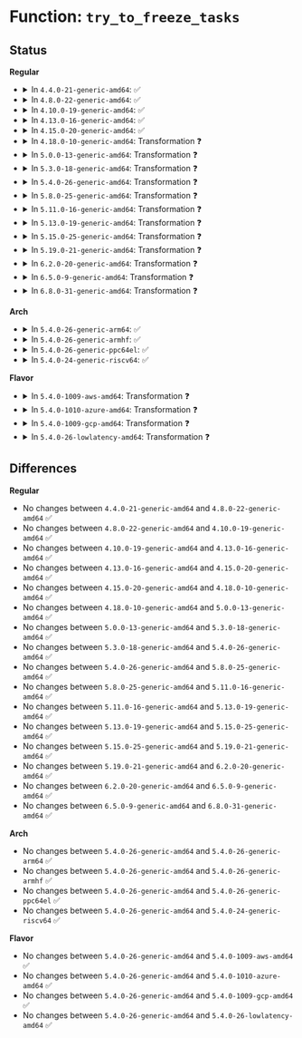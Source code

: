 # Function: <code>try_to_freeze_tasks</code>

## Status
<b>Regular</b>
<ul>
<li>
<details>
<summary>In <code>4.4.0-21-generic-amd64</code>: ✅</summary>

```c
int try_to_freeze_tasks(bool user_only)
```

```json
{
  "name": "try_to_freeze_tasks",
  "collision_type": "Unique Static",
  "inline_type": "No",
  "funcs": [
    {
      "addr": 18446744071579687088,
      "name": "try_to_freeze_tasks",
      "external": false,
      "loc": "kernel/power/process.c:27",
      "file": "kernel/power/process.c",
      "inline": "seen, unknown",
      "caller_inline": [],
      "caller_func": [
        "kernel/power/process.c:freeze_processes",
        "kernel/power/process.c:freeze_kernel_threads"
      ]
    }
  ],
  "symbols": [
    {
      "addr": 18446744071579687088,
      "name": "try_to_freeze_tasks",
      "section": ".text",
      "bind": "STB_LOCAL",
      "size": 807
    }
  ]
}
```
</details>
</li>
<li>
<details>
<summary>In <code>4.8.0-22-generic-amd64</code>: ✅</summary>

```c
int try_to_freeze_tasks(bool user_only)
```

```json
{
  "name": "try_to_freeze_tasks",
  "collision_type": "Unique Static",
  "inline_type": "No",
  "funcs": [
    {
      "addr": 18446744071579706240,
      "name": "try_to_freeze_tasks",
      "external": false,
      "loc": "kernel/power/process.c:27",
      "file": "kernel/power/process.c",
      "inline": "seen, unknown",
      "caller_inline": [],
      "caller_func": [
        "kernel/power/process.c:freeze_kernel_threads",
        "kernel/power/process.c:freeze_processes",
        "kernel/power/process.c:freeze_processes"
      ]
    }
  ],
  "symbols": [
    {
      "addr": 18446744071579706240,
      "name": "try_to_freeze_tasks",
      "section": ".text",
      "bind": "STB_LOCAL",
      "size": 927
    }
  ]
}
```
</details>
</li>
<li>
<details>
<summary>In <code>4.10.0-19-generic-amd64</code>: ✅</summary>

```c
int try_to_freeze_tasks(bool user_only)
```

```json
{
  "name": "try_to_freeze_tasks",
  "collision_type": "Unique Static",
  "inline_type": "No",
  "funcs": [
    {
      "addr": 18446744071579733808,
      "name": "try_to_freeze_tasks",
      "external": false,
      "loc": "kernel/power/process.c:27",
      "file": "kernel/power/process.c",
      "inline": "seen, unknown",
      "caller_inline": [],
      "caller_func": [
        "kernel/power/process.c:freeze_kernel_threads",
        "kernel/power/process.c:freeze_processes"
      ]
    }
  ],
  "symbols": [
    {
      "addr": 18446744071579733808,
      "name": "try_to_freeze_tasks",
      "section": ".text",
      "bind": "STB_LOCAL",
      "size": 918
    }
  ]
}
```
</details>
</li>
<li>
<details>
<summary>In <code>4.13.0-16-generic-amd64</code>: ✅</summary>

```c
int try_to_freeze_tasks(bool user_only)
```

```json
{
  "name": "try_to_freeze_tasks",
  "collision_type": "Unique Static",
  "inline_type": "No",
  "funcs": [
    {
      "addr": 18446744071579729712,
      "name": "try_to_freeze_tasks",
      "external": false,
      "loc": "kernel/power/process.c:30",
      "file": "kernel/power/process.c",
      "inline": "seen, unknown",
      "caller_inline": [],
      "caller_func": [
        "kernel/power/process.c:freeze_kernel_threads",
        "kernel/power/process.c:freeze_processes"
      ]
    }
  ],
  "symbols": [
    {
      "addr": 18446744071579729712,
      "name": "try_to_freeze_tasks",
      "section": ".text",
      "bind": "STB_LOCAL",
      "size": 900
    }
  ]
}
```
</details>
</li>
<li>
<details>
<summary>In <code>4.15.0-20-generic-amd64</code>: ✅</summary>

```c
int try_to_freeze_tasks(bool user_only)
```

```json
{
  "name": "try_to_freeze_tasks",
  "collision_type": "Unique Static",
  "inline_type": "No",
  "funcs": [
    {
      "addr": 18446744071579762720,
      "name": "try_to_freeze_tasks",
      "external": false,
      "loc": "kernel/power/process.c:31",
      "file": "kernel/power/process.c",
      "inline": "seen, unknown",
      "caller_inline": [],
      "caller_func": [
        "kernel/power/process.c:freeze_kernel_threads",
        "kernel/power/process.c:freeze_processes"
      ]
    }
  ],
  "symbols": [
    {
      "addr": 18446744071579762720,
      "name": "try_to_freeze_tasks",
      "section": ".text",
      "bind": "STB_LOCAL",
      "size": 904
    }
  ]
}
```
</details>
</li>
<li>
<details>
<summary>In <code>4.18.0-10-generic-amd64</code>: Transformation ❓</summary>

```c
int try_to_freeze_tasks(bool user_only)
```

```json
{
  "name": "try_to_freeze_tasks",
  "collision_type": "Unique Static",
  "inline_type": "No",
  "funcs": [
    {
      "addr": 0,
      "name": "try_to_freeze_tasks",
      "external": false,
      "loc": "kernel/power/process.c:31",
      "file": "kernel/power/process.c",
      "inline": "seen, unknown",
      "caller_inline": [],
      "caller_func": [
        "kernel/power/process.c:freeze_kernel_threads",
        "kernel/power/process.c:freeze_processes"
      ]
    }
  ],
  "symbols": [
    {
      "addr": 18446744071579797232,
      "name": "try_to_freeze_tasks",
      "section": ".text",
      "bind": "STB_LOCAL",
      "size": 607
    },
    {
      "addr": 18446744071579798474,
      "name": "try_to_freeze_tasks.cold.5",
      "section": ".text",
      "bind": "STB_LOCAL",
      "size": 216
    }
  ]
}
```
</details>
</li>
<li>
<details>
<summary>In <code>5.0.0-13-generic-amd64</code>: Transformation ❓</summary>

```c
int try_to_freeze_tasks(bool user_only)
```

```json
{
  "name": "try_to_freeze_tasks",
  "collision_type": "Unique Static",
  "inline_type": "No",
  "funcs": [
    {
      "addr": 0,
      "name": "try_to_freeze_tasks",
      "external": false,
      "loc": "kernel/power/process.c:31",
      "file": "kernel/power/process.c",
      "inline": "seen, unknown",
      "caller_inline": [],
      "caller_func": [
        "kernel/power/process.c:freeze_kernel_threads",
        "kernel/power/process.c:freeze_processes"
      ]
    }
  ],
  "symbols": [
    {
      "addr": 18446744071579843840,
      "name": "try_to_freeze_tasks",
      "section": ".text",
      "bind": "STB_LOCAL",
      "size": 607
    },
    {
      "addr": 18446744071579845051,
      "name": "try_to_freeze_tasks.cold.6",
      "section": ".text",
      "bind": "STB_LOCAL",
      "size": 226
    }
  ]
}
```
</details>
</li>
<li>
<details>
<summary>In <code>5.3.0-18-generic-amd64</code>: Transformation ❓</summary>

```c
int try_to_freeze_tasks(bool user_only)
```

```json
{
  "name": "try_to_freeze_tasks",
  "collision_type": "Unique Static",
  "inline_type": "No",
  "funcs": [
    {
      "addr": 0,
      "name": "try_to_freeze_tasks",
      "external": false,
      "loc": "kernel/power/process.c:31",
      "file": "kernel/power/process.c",
      "inline": "seen, unknown",
      "caller_inline": [],
      "caller_func": [
        "kernel/power/process.c:freeze_kernel_threads",
        "kernel/power/process.c:freeze_processes"
      ]
    }
  ],
  "symbols": [
    {
      "addr": 18446744071579877856,
      "name": "try_to_freeze_tasks",
      "section": ".text",
      "bind": "STB_LOCAL",
      "size": 370
    },
    {
      "addr": 18446744071579878897,
      "name": "try_to_freeze_tasks.cold",
      "section": ".text",
      "bind": "STB_LOCAL",
      "size": 490
    }
  ]
}
```
</details>
</li>
<li>
<details>
<summary>In <code>5.4.0-26-generic-amd64</code>: Transformation ❓</summary>

```c
int try_to_freeze_tasks(bool user_only)
```

```json
{
  "name": "try_to_freeze_tasks",
  "collision_type": "Unique Static",
  "inline_type": "No",
  "funcs": [
    {
      "addr": 0,
      "name": "try_to_freeze_tasks",
      "external": false,
      "loc": "kernel/power/process.c:31",
      "file": "kernel/power/process.c",
      "inline": "seen, unknown",
      "caller_inline": [],
      "caller_func": [
        "kernel/power/process.c:freeze_kernel_threads",
        "kernel/power/process.c:freeze_processes"
      ]
    }
  ],
  "symbols": [
    {
      "addr": 18446744071579928064,
      "name": "try_to_freeze_tasks",
      "section": ".text",
      "bind": "STB_LOCAL",
      "size": 370
    },
    {
      "addr": 18446744071579929105,
      "name": "try_to_freeze_tasks.cold",
      "section": ".text",
      "bind": "STB_LOCAL",
      "size": 490
    }
  ]
}
```
</details>
</li>
<li>
<details>
<summary>In <code>5.8.0-25-generic-amd64</code>: Transformation ❓</summary>

```c
int try_to_freeze_tasks(bool user_only)
```

```json
{
  "name": "try_to_freeze_tasks",
  "collision_type": "Unique Static",
  "inline_type": "No",
  "funcs": [
    {
      "addr": 0,
      "name": "try_to_freeze_tasks",
      "external": false,
      "loc": "kernel/power/process.c:31",
      "file": "kernel/power/process.c",
      "inline": "seen, unknown",
      "caller_inline": [],
      "caller_func": [
        "kernel/power/process.c:freeze_kernel_threads",
        "kernel/power/process.c:freeze_processes"
      ]
    }
  ],
  "symbols": [
    {
      "addr": 18446744071579972096,
      "name": "try_to_freeze_tasks",
      "section": ".text",
      "bind": "STB_LOCAL",
      "size": 370
    },
    {
      "addr": 18446744071579973139,
      "name": "try_to_freeze_tasks.cold",
      "section": ".text",
      "bind": "STB_LOCAL",
      "size": 482
    }
  ]
}
```
</details>
</li>
<li>
<details>
<summary>In <code>5.11.0-16-generic-amd64</code>: Transformation ❓</summary>

```c
int try_to_freeze_tasks(bool user_only)
```

```json
{
  "name": "try_to_freeze_tasks",
  "collision_type": "Unique Static",
  "inline_type": "No",
  "funcs": [
    {
      "addr": 0,
      "name": "try_to_freeze_tasks",
      "external": false,
      "loc": "kernel/power/process.c:31",
      "file": "kernel/power/process.c",
      "inline": "seen, unknown",
      "caller_inline": [],
      "caller_func": [
        "kernel/power/process.c:freeze_kernel_threads",
        "kernel/power/process.c:freeze_processes"
      ]
    }
  ],
  "symbols": [
    {
      "addr": 18446744071579959888,
      "name": "try_to_freeze_tasks",
      "section": ".text",
      "bind": "STB_LOCAL",
      "size": 370
    },
    {
      "addr": 18446744071591291206,
      "name": "try_to_freeze_tasks.cold",
      "section": ".text",
      "bind": "STB_LOCAL",
      "size": 482
    }
  ]
}
```
</details>
</li>
<li>
<details>
<summary>In <code>5.13.0-19-generic-amd64</code>: Transformation ❓</summary>

```c
int try_to_freeze_tasks(bool user_only)
```

```json
{
  "name": "try_to_freeze_tasks",
  "collision_type": "Unique Static",
  "inline_type": "No",
  "funcs": [
    {
      "addr": 0,
      "name": "try_to_freeze_tasks",
      "external": false,
      "loc": "kernel/power/process.c:31",
      "file": "kernel/power/process.c",
      "inline": "seen, unknown",
      "caller_inline": [],
      "caller_func": [
        "kernel/power/process.c:freeze_kernel_threads",
        "kernel/power/process.c:freeze_processes"
      ]
    }
  ],
  "symbols": [
    {
      "addr": 18446744071579962512,
      "name": "try_to_freeze_tasks",
      "section": ".text",
      "bind": "STB_LOCAL",
      "size": 370
    },
    {
      "addr": 18446744071591234239,
      "name": "try_to_freeze_tasks.cold",
      "section": ".text",
      "bind": "STB_LOCAL",
      "size": 482
    }
  ]
}
```
</details>
</li>
<li>
<details>
<summary>In <code>5.15.0-25-generic-amd64</code>: Transformation ❓</summary>

```c
int try_to_freeze_tasks(bool user_only)
```

```json
{
  "name": "try_to_freeze_tasks",
  "collision_type": "Unique Static",
  "inline_type": "No",
  "funcs": [
    {
      "addr": 0,
      "name": "try_to_freeze_tasks",
      "external": false,
      "loc": "kernel/power/process.c:31",
      "file": "kernel/power/process.c",
      "inline": "seen, unknown",
      "caller_inline": [],
      "caller_func": [
        "kernel/power/process.c:freeze_kernel_threads",
        "kernel/power/process.c:freeze_processes"
      ]
    }
  ],
  "symbols": [
    {
      "addr": 18446744071580092272,
      "name": "try_to_freeze_tasks",
      "section": ".text",
      "bind": "STB_LOCAL",
      "size": 375
    },
    {
      "addr": 18446744071592122317,
      "name": "try_to_freeze_tasks.cold",
      "section": ".text",
      "bind": "STB_LOCAL",
      "size": 505
    }
  ]
}
```
</details>
</li>
<li>
<details>
<summary>In <code>5.19.0-21-generic-amd64</code>: Transformation ❓</summary>

```c
int try_to_freeze_tasks(bool user_only)
```

```json
{
  "name": "try_to_freeze_tasks",
  "collision_type": "Unique Static",
  "inline_type": "No",
  "funcs": [
    {
      "addr": 0,
      "name": "try_to_freeze_tasks",
      "external": false,
      "loc": "kernel/power/process.c:28",
      "file": "kernel/power/process.c",
      "inline": "seen, unknown",
      "caller_inline": [],
      "caller_func": [
        "kernel/power/process.c:freeze_kernel_threads",
        "kernel/power/process.c:freeze_processes"
      ]
    }
  ],
  "symbols": [
    {
      "addr": 18446744071580229488,
      "name": "try_to_freeze_tasks",
      "section": ".text",
      "bind": "STB_LOCAL",
      "size": 487
    },
    {
      "addr": 18446744071593891688,
      "name": "try_to_freeze_tasks.cold",
      "section": ".text",
      "bind": "STB_LOCAL",
      "size": 381
    }
  ]
}
```
</details>
</li>
<li>
<details>
<summary>In <code>6.2.0-20-generic-amd64</code>: Transformation ❓</summary>

```c
int try_to_freeze_tasks(bool user_only)
```

```json
{
  "name": "try_to_freeze_tasks",
  "collision_type": "Unique Static",
  "inline_type": "No",
  "funcs": [
    {
      "addr": 0,
      "name": "try_to_freeze_tasks",
      "external": false,
      "loc": "kernel/power/process.c:28",
      "file": "kernel/power/process.c",
      "inline": "seen, unknown",
      "caller_inline": [],
      "caller_func": [
        "kernel/power/process.c:freeze_kernel_threads",
        "kernel/power/process.c:freeze_processes"
      ]
    }
  ],
  "symbols": [
    {
      "addr": 18446744071580421472,
      "name": "try_to_freeze_tasks",
      "section": ".text",
      "bind": "STB_LOCAL",
      "size": 1084
    },
    {
      "addr": 18446744071595983737,
      "name": "try_to_freeze_tasks.cold",
      "section": ".text",
      "bind": "STB_LOCAL",
      "size": 20
    }
  ]
}
```
</details>
</li>
<li>
<details>
<summary>In <code>6.5.0-9-generic-amd64</code>: Transformation ❓</summary>

```c
int try_to_freeze_tasks(bool user_only)
```

```json
{
  "name": "try_to_freeze_tasks",
  "collision_type": "Unique Static",
  "inline_type": "No",
  "funcs": [
    {
      "addr": 0,
      "name": "try_to_freeze_tasks",
      "external": false,
      "loc": "kernel/power/process.c:28",
      "file": "kernel/power/process.c",
      "inline": "seen, unknown",
      "caller_inline": [],
      "caller_func": [
        "kernel/power/process.c:freeze_kernel_threads",
        "kernel/power/process.c:freeze_processes"
      ]
    }
  ],
  "symbols": [
    {
      "addr": 18446744071580490832,
      "name": "try_to_freeze_tasks",
      "section": ".text",
      "bind": "STB_LOCAL",
      "size": 1089
    },
    {
      "addr": 18446744071596502153,
      "name": "try_to_freeze_tasks.cold",
      "section": ".text",
      "bind": "STB_LOCAL",
      "size": 20
    }
  ]
}
```
</details>
</li>
<li>
<details>
<summary>In <code>6.8.0-31-generic-amd64</code>: Transformation ❓</summary>

```c
int try_to_freeze_tasks(bool user_only)
```

```json
{
  "name": "try_to_freeze_tasks",
  "collision_type": "Unique Static",
  "inline_type": "No",
  "funcs": [
    {
      "addr": 0,
      "name": "try_to_freeze_tasks",
      "external": false,
      "loc": "kernel/power/process.c:28",
      "file": "kernel/power/process.c",
      "inline": "seen, unknown",
      "caller_inline": [],
      "caller_func": [
        "kernel/power/process.c:freeze_kernel_threads",
        "kernel/power/process.c:freeze_processes"
      ]
    }
  ],
  "symbols": [
    {
      "addr": 18446744071580550720,
      "name": "try_to_freeze_tasks",
      "section": ".text",
      "bind": "STB_LOCAL",
      "size": 1089
    },
    {
      "addr": 18446744071597399839,
      "name": "try_to_freeze_tasks.cold",
      "section": ".text",
      "bind": "STB_LOCAL",
      "size": 20
    }
  ]
}
```
</details>
</li>
</ul>
<b>Arch</b>
<ul>
<li>
<details>
<summary>In <code>5.4.0-26-generic-arm64</code>: ✅</summary>

```c
int try_to_freeze_tasks(bool user_only)
```

```json
{
  "name": "try_to_freeze_tasks",
  "collision_type": "Unique Static",
  "inline_type": "No",
  "funcs": [
    {
      "addr": 18446603336491137464,
      "name": "try_to_freeze_tasks",
      "external": false,
      "loc": "kernel/power/process.c:31",
      "file": "kernel/power/process.c",
      "inline": "seen, unknown",
      "caller_inline": [],
      "caller_func": [
        "kernel/power/process.c:freeze_kernel_threads",
        "kernel/power/process.c:freeze_processes"
      ]
    }
  ],
  "symbols": [
    {
      "addr": 18446603336491137464,
      "name": "try_to_freeze_tasks",
      "section": ".text",
      "bind": "STB_LOCAL",
      "size": 884
    }
  ]
}
```
</details>
</li>
<li>
<details>
<summary>In <code>5.4.0-26-generic-armhf</code>: ✅</summary>

```c
int try_to_freeze_tasks(bool user_only)
```

```json
{
  "name": "try_to_freeze_tasks",
  "collision_type": "Unique Static",
  "inline_type": "No",
  "funcs": [
    {
      "addr": 3225134540,
      "name": "try_to_freeze_tasks",
      "external": false,
      "loc": "kernel/power/process.c:31",
      "file": "kernel/power/process.c",
      "inline": "seen, unknown",
      "caller_inline": [],
      "caller_func": [
        "kernel/power/process.c:freeze_kernel_threads",
        "kernel/power/process.c:freeze_processes"
      ]
    }
  ],
  "symbols": [
    {
      "addr": 3225134540,
      "name": "try_to_freeze_tasks",
      "section": ".text",
      "bind": "STB_LOCAL",
      "size": 1016
    }
  ]
}
```
</details>
</li>
<li>
<details>
<summary>In <code>5.4.0-26-generic-ppc64el</code>: ✅</summary>

```c
int try_to_freeze_tasks(bool user_only)
```

```json
{
  "name": "try_to_freeze_tasks",
  "collision_type": "Unique Static",
  "inline_type": "No",
  "funcs": [
    {
      "addr": 13835058055284029856,
      "name": "try_to_freeze_tasks",
      "external": false,
      "loc": "kernel/power/process.c:31",
      "file": "kernel/power/process.c",
      "inline": "seen, unknown",
      "caller_inline": [],
      "caller_func": [
        "kernel/power/process.c:freeze_kernel_threads",
        "kernel/power/process.c:freeze_processes"
      ]
    }
  ],
  "symbols": [
    {
      "addr": 13835058055284029856,
      "name": "try_to_freeze_tasks",
      "section": ".text",
      "bind": "STB_LOCAL",
      "size": 1248
    }
  ]
}
```
</details>
</li>
<li>
<details>
<summary>In <code>5.4.0-24-generic-riscv64</code>: ✅</summary>

```c
int try_to_freeze_tasks(bool user_only)
```

```json
{
  "name": "try_to_freeze_tasks",
  "collision_type": "Unique Static",
  "inline_type": "No",
  "funcs": [
    {
      "addr": 18446743936271702686,
      "name": "try_to_freeze_tasks",
      "external": false,
      "loc": "kernel/power/process.c:31",
      "file": "kernel/power/process.c",
      "inline": "seen, unknown",
      "caller_inline": [],
      "caller_func": [
        "kernel/power/process.c:freeze_kernel_threads",
        "kernel/power/process.c:freeze_processes"
      ]
    }
  ],
  "symbols": [
    {
      "addr": 18446743936271702686,
      "name": "try_to_freeze_tasks",
      "section": ".text",
      "bind": "STB_LOCAL",
      "size": 616
    }
  ]
}
```
</details>
</li>
</ul>
<b>Flavor</b>
<ul>
<li>
<details>
<summary>In <code>5.4.0-1009-aws-amd64</code>: Transformation ❓</summary>

```c
int try_to_freeze_tasks(bool user_only)
```

```json
{
  "name": "try_to_freeze_tasks",
  "collision_type": "Unique Static",
  "inline_type": "No",
  "funcs": [
    {
      "addr": 0,
      "name": "try_to_freeze_tasks",
      "external": false,
      "loc": "kernel/power/process.c:31",
      "file": "kernel/power/process.c",
      "inline": "seen, unknown",
      "caller_inline": [],
      "caller_func": [
        "kernel/power/process.c:freeze_kernel_threads",
        "kernel/power/process.c:freeze_processes"
      ]
    }
  ],
  "symbols": [
    {
      "addr": 18446744071579899712,
      "name": "try_to_freeze_tasks",
      "section": ".text",
      "bind": "STB_LOCAL",
      "size": 370
    },
    {
      "addr": 18446744071579900753,
      "name": "try_to_freeze_tasks.cold",
      "section": ".text",
      "bind": "STB_LOCAL",
      "size": 490
    }
  ]
}
```
</details>
</li>
<li>
<details>
<summary>In <code>5.4.0-1010-azure-amd64</code>: Transformation ❓</summary>

```c
int try_to_freeze_tasks(bool user_only)
```

```json
{
  "name": "try_to_freeze_tasks",
  "collision_type": "Unique Static",
  "inline_type": "No",
  "funcs": [
    {
      "addr": 0,
      "name": "try_to_freeze_tasks",
      "external": false,
      "loc": "kernel/power/process.c:31",
      "file": "kernel/power/process.c",
      "inline": "seen, unknown",
      "caller_inline": [],
      "caller_func": [
        "kernel/power/process.c:freeze_kernel_threads",
        "kernel/power/process.c:freeze_processes"
      ]
    }
  ],
  "symbols": [
    {
      "addr": 18446744071579835136,
      "name": "try_to_freeze_tasks",
      "section": ".text",
      "bind": "STB_LOCAL",
      "size": 370
    },
    {
      "addr": 18446744071579836177,
      "name": "try_to_freeze_tasks.cold",
      "section": ".text",
      "bind": "STB_LOCAL",
      "size": 490
    }
  ]
}
```
</details>
</li>
<li>
<details>
<summary>In <code>5.4.0-1009-gcp-amd64</code>: Transformation ❓</summary>

```c
int try_to_freeze_tasks(bool user_only)
```

```json
{
  "name": "try_to_freeze_tasks",
  "collision_type": "Unique Static",
  "inline_type": "No",
  "funcs": [
    {
      "addr": 0,
      "name": "try_to_freeze_tasks",
      "external": false,
      "loc": "kernel/power/process.c:31",
      "file": "kernel/power/process.c",
      "inline": "seen, unknown",
      "caller_inline": [],
      "caller_func": [
        "kernel/power/process.c:freeze_kernel_threads",
        "kernel/power/process.c:freeze_processes"
      ]
    }
  ],
  "symbols": [
    {
      "addr": 18446744071579888336,
      "name": "try_to_freeze_tasks",
      "section": ".text",
      "bind": "STB_LOCAL",
      "size": 370
    },
    {
      "addr": 18446744071579889377,
      "name": "try_to_freeze_tasks.cold",
      "section": ".text",
      "bind": "STB_LOCAL",
      "size": 490
    }
  ]
}
```
</details>
</li>
<li>
<details>
<summary>In <code>5.4.0-26-lowlatency-amd64</code>: Transformation ❓</summary>

```c
int try_to_freeze_tasks(bool user_only)
```

```json
{
  "name": "try_to_freeze_tasks",
  "collision_type": "Unique Static",
  "inline_type": "No",
  "funcs": [
    {
      "addr": 0,
      "name": "try_to_freeze_tasks",
      "external": false,
      "loc": "kernel/power/process.c:31",
      "file": "kernel/power/process.c",
      "inline": "seen, unknown",
      "caller_inline": [],
      "caller_func": [
        "kernel/power/process.c:freeze_kernel_threads",
        "kernel/power/process.c:freeze_processes"
      ]
    }
  ],
  "symbols": [
    {
      "addr": 18446744071579934096,
      "name": "try_to_freeze_tasks",
      "section": ".text",
      "bind": "STB_LOCAL",
      "size": 398
    },
    {
      "addr": 18446744071579935201,
      "name": "try_to_freeze_tasks.cold",
      "section": ".text",
      "bind": "STB_LOCAL",
      "size": 495
    }
  ]
}
```
</details>
</li>
</ul>

## Differences
<b>Regular</b>
<ul>
<li>
No changes between <code>4.4.0-21-generic-amd64</code> and <code>4.8.0-22-generic-amd64</code> ✅
</li>
<li>
No changes between <code>4.8.0-22-generic-amd64</code> and <code>4.10.0-19-generic-amd64</code> ✅
</li>
<li>
No changes between <code>4.10.0-19-generic-amd64</code> and <code>4.13.0-16-generic-amd64</code> ✅
</li>
<li>
No changes between <code>4.13.0-16-generic-amd64</code> and <code>4.15.0-20-generic-amd64</code> ✅
</li>
<li>
No changes between <code>4.15.0-20-generic-amd64</code> and <code>4.18.0-10-generic-amd64</code> ✅
</li>
<li>
No changes between <code>4.18.0-10-generic-amd64</code> and <code>5.0.0-13-generic-amd64</code> ✅
</li>
<li>
No changes between <code>5.0.0-13-generic-amd64</code> and <code>5.3.0-18-generic-amd64</code> ✅
</li>
<li>
No changes between <code>5.3.0-18-generic-amd64</code> and <code>5.4.0-26-generic-amd64</code> ✅
</li>
<li>
No changes between <code>5.4.0-26-generic-amd64</code> and <code>5.8.0-25-generic-amd64</code> ✅
</li>
<li>
No changes between <code>5.8.0-25-generic-amd64</code> and <code>5.11.0-16-generic-amd64</code> ✅
</li>
<li>
No changes between <code>5.11.0-16-generic-amd64</code> and <code>5.13.0-19-generic-amd64</code> ✅
</li>
<li>
No changes between <code>5.13.0-19-generic-amd64</code> and <code>5.15.0-25-generic-amd64</code> ✅
</li>
<li>
No changes between <code>5.15.0-25-generic-amd64</code> and <code>5.19.0-21-generic-amd64</code> ✅
</li>
<li>
No changes between <code>5.19.0-21-generic-amd64</code> and <code>6.2.0-20-generic-amd64</code> ✅
</li>
<li>
No changes between <code>6.2.0-20-generic-amd64</code> and <code>6.5.0-9-generic-amd64</code> ✅
</li>
<li>
No changes between <code>6.5.0-9-generic-amd64</code> and <code>6.8.0-31-generic-amd64</code> ✅
</li>
</ul>
<b>Arch</b>
<ul>
<li>
No changes between <code>5.4.0-26-generic-amd64</code> and <code>5.4.0-26-generic-arm64</code> ✅
</li>
<li>
No changes between <code>5.4.0-26-generic-amd64</code> and <code>5.4.0-26-generic-armhf</code> ✅
</li>
<li>
No changes between <code>5.4.0-26-generic-amd64</code> and <code>5.4.0-26-generic-ppc64el</code> ✅
</li>
<li>
No changes between <code>5.4.0-26-generic-amd64</code> and <code>5.4.0-24-generic-riscv64</code> ✅
</li>
</ul>
<b>Flavor</b>
<ul>
<li>
No changes between <code>5.4.0-26-generic-amd64</code> and <code>5.4.0-1009-aws-amd64</code> ✅
</li>
<li>
No changes between <code>5.4.0-26-generic-amd64</code> and <code>5.4.0-1010-azure-amd64</code> ✅
</li>
<li>
No changes between <code>5.4.0-26-generic-amd64</code> and <code>5.4.0-1009-gcp-amd64</code> ✅
</li>
<li>
No changes between <code>5.4.0-26-generic-amd64</code> and <code>5.4.0-26-lowlatency-amd64</code> ✅
</li>
</ul>
